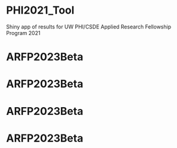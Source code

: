 # PHI2021_Tool
Shiny app of results for UW PHI/CSDE Applied Research Fellowship Program 2021
# ARFP2023Beta
# ARFP2023Beta
# ARFP2023Beta
# ARFP2023Beta
